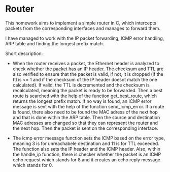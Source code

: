 # Router

This homework aims to implement a simple router in C, which intercepts packets
from the corresponding interfaces and manages to forward them.

I have managed to work with the IP packet forwarding, ICMP error handling, ARP
table and finding the longest prefix match.

Short description:
* When the router receives a packet, the Ethernet header is analyzed to check 
whether the packet has an IP header. The checksum and TTL are also verified
to ensure that the packet is valid, if not, it is dropped (if the ttl is <= 1
and if the checksum of the IP header doesnt match the one calculated).
If valid, the TTL is decremented and the checksum is recalculated, meaning the
packet is ready to be forwarded. Then a best route is searched with the help of
the function get_best_route, which returns the longest prefix match. If no way
is found, an ICMP error message is sent with the help of the function send_icmp_error.
If a route is found, there also need to be found the MAC adress of the next hop and
that is done within the ARP table. Then the source and destination MAC adresses are
changed so that they can represent the router and the next hop. Then the packet is
sent on the corresponding interface.

* The icmp error message function sets the ICMP based on the error type, meaning 3
is for unreachabele destination and 11 is for TTL exceeded. The function also sets
the IP header and the ICMP header. Also, within the handle_ip function, there is
checker whether the packet is an ICMP echo request which stands for 8 and it creates
an echo reply message which stands for 0.

